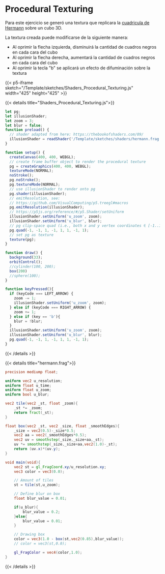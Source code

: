 # Procedural Texturing

Para este ejercicio se generó una textura que replicara la [cuadricula de Hermann](../../ilusiones/cuadricula/) sobre un cubo 3D. 

La textura creada puede modificarse de la siguiente manera:

- Al oprimir la flecha izquierda, disminuirá la cantidad de cuadros negros en cada cara del cubo
- Al oprimir la flecha derecha, aumentará la cantidad de cuadros negros en cada cara del cubo
- Al oprimir la tecla "b" se aplicará un efecto de difuminación sobre la textura

{{< p5-iframe sketch="/Template/sketches/Shaders_Procedural_Texturing.js" width="425" height="425" >}}

{{< details title="Shaders_Procedural_Texturing.js">}}
```js
let pg;
let illusionShader;
let zoom = 3;
let blur = false;
function preload() {
  // shader adapted from here: https://thebookofshaders.com/09/
  illusionShader = readShader('/Template/sketches/shaders/hermann.frag', { matrices: Tree.NONE, varyings: Tree.NONE });
}

function setup() {
  createCanvas(400, 400, WEBGL);
  // create frame buffer object to render the procedural texture
  pg = createGraphics(400, 400, WEBGL);
  textureMode(NORMAL);
  noStroke();
  pg.noStroke();
  pg.textureMode(NORMAL);
  // use illusionShader to render onto pg
  pg.shader(illusionShader);
  // emitResolution, see:
  // https://github.com/VisualComputing/p5.treegl#macros
  pg.emitResolution(illusionShader);
  // https://p5js.org/reference/#/p5.Shader/setUniform
  illusionShader.setUniform('u_zoom', zoom);
  illusionShader.setUniform('u_blur', blur);
  // pg clip-space quad (i.e., both x and y vertex coordinates ∈ [-1..1])
  pg.quad(-1, -1, 1, -1, 1, 1, -1, 1);
  // set pg as texture
  texture(pg);
}

function draw() {
  background(33);
  orbitControl();
  //cylinder(100, 200);
  box(200)
  //sphere(100);
}

function keyPressed(){
  if (keyCode === LEFT_ARROW) {
    zoom -= 1;
    illusionShader.setUniform('u_zoom', zoom);
  } else if (keyCode === RIGHT_ARROW) {
    zoom += 1;
  } else if (key == 'b'){
    blur = !blur;
  }
  illusionShader.setUniform('u_zoom', zoom);
  illusionShader.setUniform('u_blur', blur);
  pg.quad(-1, -1, 1, -1, 1, 1, -1, 1);
}
```
{{< /details >}}

{{< details title="hermann.frag">}}
```glsl
precision mediump float;

uniform vec2 u_resolution;
uniform float u_time;
uniform float u_zoom;
uniform bool u_blur;

vec2 tile(vec2 _st, float _zoom){
    _st *= _zoom;
    return fract(_st);
}

float box(vec2 _st, vec2 _size, float _smoothEdges){
    _size = vec2(0.5)-_size*0.5;
    vec2 aa = vec2(_smoothEdges*0.5);
    vec2 uv = smoothstep(_size,_size+aa,_st);
    uv *= smoothstep(_size,_size+aa,vec2(1.0)-_st);
    return (uv.x)*(uv.y);
}

void main(void){
    vec2 st = gl_FragCoord.xy/u_resolution.xy;
    vec3 color = vec3(0.0);

    // Amount of tiles 
    st = tile(st,u_zoom);

    // Define blur on box
    float blur_value = 0.01;

    if(u_blur){
        blur_value = 0.2;
    }else{
        blur_value = 0.01;
    }

    // Drawing box
    color = vec3(1.0 - box(st,vec2(0.85),blur_value));
    // color = vec3(st,0.0);

    gl_FragColor = vec4(color,1.0);
}

```
{{< /details >}}
